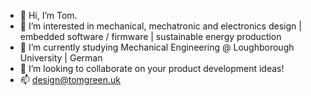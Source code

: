 - 👋 Hi, I’m Tom.
- 👀 I’m interested in mechanical, mechatronic and electronics design | embedded software / firmware | sustainable energy production
- 🌱 I’m currently studying Mechanical Engineering @ Loughborough University | German 
- 💞️ I’m looking to collaborate on your product development ideas!
- 📫 design@tomgreen.uk

<!---
TomGreenDesign/TomGreenDesign is a ✨ special ✨ repository because its `README.md` (this file) appears on your GitHub profile.
You can click the Preview link to take a look at your changes.
--->
